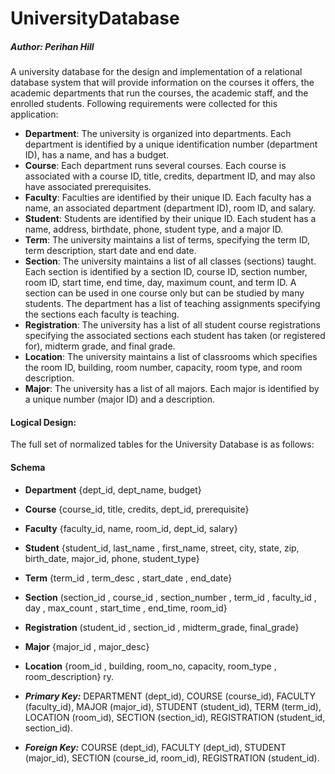 # UniversityDatabase

##### Author: Perihan Hill 

A university database for the design and implementation of a relational database system that will provide information on the courses it offers, the academic departments that run the courses, the academic staff, and the enrolled students. 
Following requirements were collected for this application: 
* **Department**: The university is organized into departments. Each department is identified by a unique identification number (department ID), has a name, and has a budget. 
* **Course**: Each department runs several courses. Each course is associated with a course ID, title, credits, department ID, and may also have associated prerequisites. 
* **Faculty**: Faculties are identified by their unique ID. Each faculty has a name, an associated department (department ID), room ID, and salary. 
* **Student**: Students are identified by their unique ID. Each student has a name, address, birthdate, phone, student type, and a major ID. 
* **Term**: The university maintains a list of terms, specifying the term ID, term description, start date and end date. 
* **Section**: The university maintains a list of all classes (sections) taught. Each section is identified by a section ID, course ID, section number, room ID, start time, end time, day, maximum count, and term ID. A section can be used in one course only but can be studied by many students. The department has a list of teaching assignments specifying the sections each faculty is teaching. 
* **Registration**: The university has a list of all student course registrations specifying the associated sections each student has taken (or registered for), midterm grade, and final grade. 
* **Location**: The university maintains a list of classrooms which specifies the room ID, building, room number, capacity, room type, and room description. 
* **Major**: The university has a list of all majors. Each major is identified by a unique number (major ID) and a description. 

#### Logical Design:

The full set of normalized tables for the University Database is as follows: 
#### Schema
* **Department** {dept_id, dept_name, budget} 
* **Course** {course_id, title, credits, dept_id, prerequisite} 
* **Faculty** {faculty_id, name, room_id, dept_id, salary} 
* **Student** {student_id, last_name , first_name, street, city, state, zip, birth_date, major_id, phone, student_type} 
* **Term** {term_id , term_desc , start_date , end_date} 
* **Section** (section_id , course_id , section_number , term_id , faculty_id , day , max_count , start_time , end_time, room_id} 
* **Registration** (student_id , section_id , midterm_grade, final_grade} 
* **Major** {major_id , major_desc} 
* **Location** {room_id , building, room_no, capacity, room_type , room_description}
ry. 

* _**Primary Key:**_ DEPARTMENT (dept_id), COURSE (course_id), FACULTY (faculty_id), MAJOR (major_id), STUDENT (student_id), TERM (term_id), LOCATION (room_id), SECTION (section_id), REGISTRATION (student_id, section_id). 

* _**Foreign Key:**_  COURSE (dept_id), FACULTY (dept_id), STUDENT (major_id), SECTION (course_id, room_id), REGISTRATION (student_id). 

